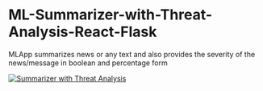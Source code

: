 # ML-Summarizer-with-Threat-Analysis-React-Flask
MLApp summarizes news or any text and also provides the severity of the news/message in boolean and percentage form

[![Summarizer with Threat Analysis](https://img.youtube.com/vi/HUyZbw77hO8/0.jpg)](https://www.youtube.com/watch?v=HUyZbw77hO8)
